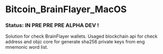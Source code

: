 

# Bitcoin_BrainFlayer_MacOS

### Status: IN PRE PRE PRE ALPHA DEV !

Solution for check BrainFlayer wallets. Usaged blockchain api for check address and objc core for generate sha256 private keys from eng mnemonic word list.
